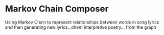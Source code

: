 # Markov Chain Composer
Using Markov Chain to represent relationships between words in song lyrics and then generating new lyrics.. *ahem* interpretive poetry... from the graph
